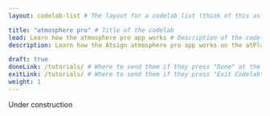 ```yaml
---
layout: codelab-list # The layout for a codelab list (think of this as a title page for the code lab)

title: "atmosphere pro" # Title of the codelab
lead: Learn how the atmosphere pro app works # Description of the codelab
description: Learn how the Atsign atmosphere pro app works on the atPlatform

draft: true
doneLink: /tutorials/ # Where to send them if they press "Done" at the end of the Codelab
exitLink: /tutorials/ # Where to send them if they press "Exit Codelab"
weight: 1
---
```


Under construction
